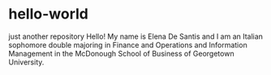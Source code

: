 # hello-world
just another repository
Hello! My name is Elena De Santis and I am an Italian sophomore double majoring in Finance and Operations and Information Management in the McDonough School of Business of Georgetown University. 
